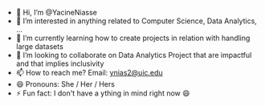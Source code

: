 - 👋 Hi, I’m @YacineNiasse
- 👀 I’m interested in anything related to Computer Science, Data Analytics, ...
- 🌱 I’m currently learning how to create projects in relation with handling large datasets
- 💞️ I’m looking to collaborate on Data Analytics Project that are impactful and that implies inclusivity
- 📫 How to reach me? Email: ynias2@uic.edu
- 😄 Pronouns: She / Her / Hers
- ⚡ Fun fact: I don't have a ything in mind right now 😄

<!---
YacineNiasse/YacineNiasse is a ✨ special ✨ repository because its `README.md` (this file) appears on your GitHub profile.
You can click the Preview link to take a look at your changes.
--->
